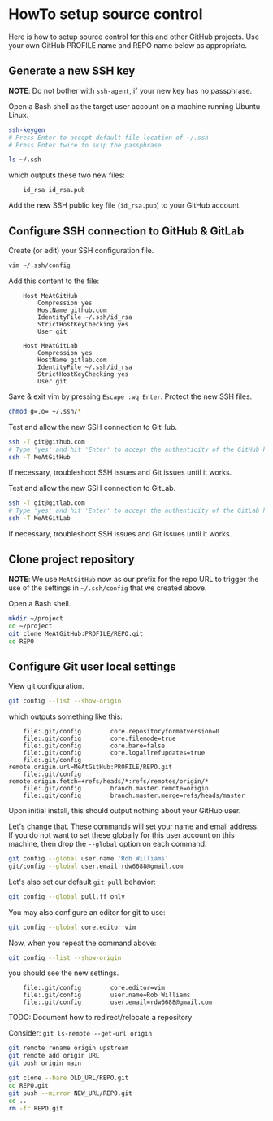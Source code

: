 # HowTo setup source control
Here is how to setup source control for this and other GitHub projects.
Use your own GitHub PROFILE name and REPO name below as appropriate.

## Generate a new SSH key
**NOTE**:  Do not bother with `ssh-agent`, if your new key has no passphrase.

Open a Bash shell as the target user account on a machine running Ubuntu Linux.

~~~ bash
ssh-keygen
# Press Enter to accept default file location of ~/.ssh
# Press Enter twice to skip the passphrase

ls ~/.ssh
~~~

   which outputs these two new files:

        id_rsa id_rsa.pub

Add the new SSH public key file (`id_rsa.pub`) to your GitHub account.

## Configure SSH connection to GitHub & GitLab

Create (or edit) your SSH configuration file.

~~~ bash
vim ~/.ssh/config
~~~

Add this content to the file:

        Host MeAtGitHub
            Compression yes
            HostName github.com
            IdentityFile ~/.ssh/id_rsa
            StrictHostKeyChecking yes
            User git

        Host MeAtGitLab
            Compression yes
            HostName gitlab.com
            IdentityFile ~/.ssh/id_rsa
            StrictHostKeyChecking yes
            User git

Save & exit vim by pressing `Escape :wq Enter`.
Protect the new SSH files.

~~~ bash
chmod g=,o= ~/.ssh/*
~~~

Test and allow the new SSH connection to GitHub.

~~~ bash
ssh -T git@github.com
# Type 'yes' and hit 'Enter' to accept the authenticity of the GitHub host machine.
ssh -T MeAtGitHub
~~~

If necessary, troubleshoot SSH issues and Git issues until it works.

Test and allow the new SSH connection to GitLab.

~~~ bash
ssh -T git@gitlab.com
# Type 'yes' and hit 'Enter' to accept the authenticity of the GitLab host machine.
ssh -T MeAtGitLab
~~~

If necessary, troubleshoot SSH issues and Git issues until it works.

## Clone project repository
**NOTE**: We use `MeAtGitHub` now as our prefix for the repo URL to trigger the
use of the settings in `~/.ssh/config` that we created above.

Open a Bash shell.

~~~ bash
mkdir ~/project
cd ~/project
git clone MeAtGitHub:PROFILE/REPO.git
cd REPO
~~~

## Configure Git user local settings

View git configuration.

~~~ bash
git config --list --show-origin
~~~

   which outputs something like this:

        file:.git/config        core.repositoryformatversion=0
        file:.git/config        core.filemode=true
        file:.git/config        core.bare=false
        file:.git/config        core.logallrefupdates=true
        file:.git/config        remote.origin.url=MeAtGitHub:PROFILE/REPO.git
        file:.git/config        remote.origin.fetch=+refs/heads/*:refs/remotes/origin/*
        file:.git/config        branch.master.remote=origin
        file:.git/config        branch.master.merge=refs/heads/master

   Upon initial install, this should output nothing about your GitHub user.

Let's change that.
   These commands will set
   your name and email address.
   If you do not want
   to set these globally
   for this user account on this machine,
   then drop the `--global` option
   on each command.

~~~ bash
git config --global user.name 'Rob Williams'
git/config --global user.email rdw6688@gmail.com
~~~

Let's also set our default `git pull` behavior:

~~~ bash
git config --global pull.ff only
~~~

You may also configure an editor for git to use:

~~~ bash
git config --global core.editor vim
~~~

Now, when you repeat the command above:

~~~ bash
git config --list --show-origin
~~~

   you should see the new settings.

        file:.git/config        core.editor=vim
        file:.git/config        user.name=Rob Williams
        file:.git/config        user.email=rdw6688@gmail.com

TODO: Document how to redirect/relocate a repository

Consider:
`git ls-remote --get-url origin`

~~~ bash
git remote rename origin upstream
git remote add origin URL
git push origin main
~~~

~~~ bash
git clone --bare OLD_URL/REPO.git
cd REPO.git
git push --mirror NEW_URL/REPO.git
cd ..
rm -fr REPO.git
~~~

[activate]:    ./HowTo-activate_this_project.md "HowTo activate this project"
[application]: ./HowTo-execute_application.md "HowTo execute application"
[clone]:       ./HowTo-setup-source_control.md "HowTo setup source control"
[initiation]:  ./project_initiation.md "How Rob initiated the project repository"
[test]:        ./HowTo-test.md "HowTo test"
[venv]:        ./HowTo-setup-Python_virtual_environment.md "HowTo setup Python virtual environment"
[workstation]: ./HowTo-setup-workstation.md "HowTo setup workstation"

